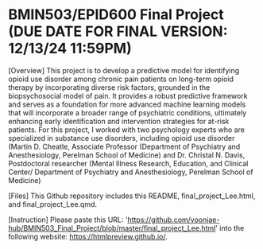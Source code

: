 
# BMIN503/EPID600 Final Project (DUE DATE FOR FINAL VERSION: 12/13/24 11:59PM)

[Overview]
This project is to develop a predictive model for identifying opioid use disorder among chronic pain patients on long-term opioid therapy by incorporating diverse risk factors, grounded in the biopsychosocial model of pain. It provides a robust predictive framework and serves as a foundation for more advanced machine learning models that will incorporate a broader range of psychiatric conditions, ultimately enhancing early identification and intervention strategies for at-risk patients. For this project, I worked with two psychology experts who are specialized in substance use disorders, including opioid use disorder (Martin D. Cheatle, Associate Professor
(Department of Psychiatry and Anesthesiology, Perelman School of Medicine) and Dr. Christal N. Davis, Postdoctoral researcher (Mental Illness Research, Education, and Clinical Center/ Department of Psychiatry and Anesthesiology, Perelman School of Medicine)

[Files]
This Github repository includes this README, final_project_Lee.html, and final_project_Lee.qmd.

[Instruction]
Please paste this URL: 'https://github.com/yoonjae-hub/BMIN503_Final_Project/blob/master/final_project_Lee.html' into the following website: https://htmlpreview.github.io/.


<!-- Links -->
[forking]: https://guides.github.com/activities/forking/

